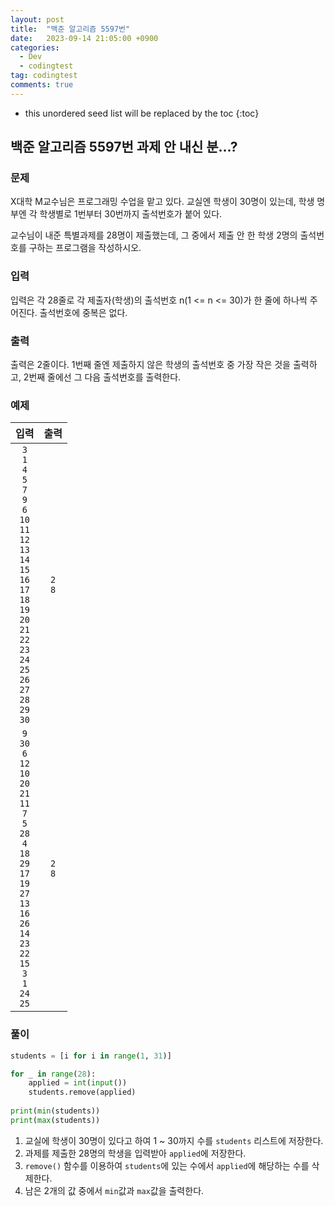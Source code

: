 ```yaml
---
layout: post
title:  "백준 알고리즘 5597번"
date:   2023-09-14 21:05:00 +0900
categories:
  - Dev
  - codingtest
tag: codingtest
comments: true
---
```


* this unordered seed list will be replaced by the toc
{:toc}

## 백준 알고리즘 5597번 과제 안 내신 분...?

### 문제

X대학 M교수님은 프로그래밍 수업을 맡고 있다. 교실엔 학생이 30명이 있는데, 학생 명부엔 각 학생별로 1번부터 30번까지 출석번호가 붙어 있다.

교수님이 내준 특별과제를 28명이 제출했는데, 그 중에서 제출 안 한 학생 2명의 출석번호를 구하는 프로그램을 작성하시오.

### 입력

입력은 각 28줄로 각 제출자(학생)의 출석번호 n(1 <= n <= 30)가 한 줄에 하나씩 주어진다. 출석번호에 중복은 없다.

### 출력

출력은 2줄이다. 1번째 줄엔 제출하지 않은 학생의 출석번호 중 가장 작은 것을 출력하고, 2번째 줄에선 그 다음 출석번호를 출력한다.

### 예제

| 입력 | 출력 |
| :--: | :--: |
| `3` <br/> `1` <br/> `4` <br/> `5` <br/> `7` <br/> `9` <br/> `6` <br/> `10` <br/> `11` <br/> `12` <br/> `13` <br/> `14` <br/> `15` <br/> `16` <br/> `17` <br/> `18` <br/> `19` <br/> `20` <br/> `21` <br/> `22` <br/> `23` <br/> `24` <br/> `25` <br/> `26` <br/> `27` <br/> `28` <br/> `29` <br/> `30` | `2` <br/> `8` |
| `9` <br/> `30` <br/> `6` <br/> `12` <br/> `10` <br/> `20` <br/> `21` <br/> `11` <br/> `7` <br/> `5` <br/> `28` <br/> `4` <br/> `18` <br/> `29` <br/> `17` <br/> `19` <br/> `27` <br/> `13` <br/> `16` <br/> `26` <br/> `14` <br/> `23` <br/> `22` <br/> `15` <br/> `3` <br/> `1` <br/> `24` <br/> `25` | `2` <br/> `8` |

### 풀이

```py
students = [i for i in range(1, 31)]

for _ in range(28):
    applied = int(input())
    students.remove(applied)
    
print(min(students))
print(max(students))
```

1. 교실에 학생이 30명이 있다고 하여 1 ~ 30까지 수를 `students` 리스트에 저장한다.
2. 과제를 제출한 28명의 학생을 입력받아 `applied`에 저장한다.
3. `remove()` 함수를 이용하여 `students`에 있는 수에서 `applied`에 해당하는 수를 삭제한다.
4. 남은 2개의 값 중에서 `min`값과 `max`값을 출력한다.